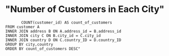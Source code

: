 # "Number of Customers in Each City"

``` "SELECT C.city, D.country,
       COUNT(customer_id) AS count_of_customers
FROM customer A
INNER JOIN address B ON A.address_id = B.address_id
INNER JOIN city C ON B.city_id = C.city_id
INNER JOIN country D ON C.country_ID = D.country_ID
GROUP BY city,country
ORDER BY count_of_customers DESC"
```